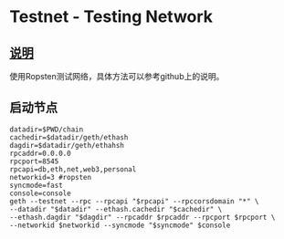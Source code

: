 # Testnet - Testing Network

## [说明](https://github.com/ethereum/ropsten)
  使用Ropsten测试网络，具体方法可以参考github上的说明。

## 启动节点
  ```
  datadir=$PWD/chain
  cachedir=$datadir/geth/ethash
  dagdir=$datadir/geth/ethahsh
  rpcaddr=0.0.0.0
  rpcport=8545
  rpcapi=db,eth,net,web3,personal
  networkid=3 #ropsten
  syncmode=fast
  console=console
  geth --testnet --rpc --rpcapi "$rpcapi" --rpccorsdomain "*" \
  --datadir "$datadir" --ethash.cachedir "$cachedir" \
  --ethash.dagdir "$dagdir" --rpcaddr $rpcaddr --rpcport $rpcport \
  --networkid $networkid --syncmode "$syncmode" $console
  ```
